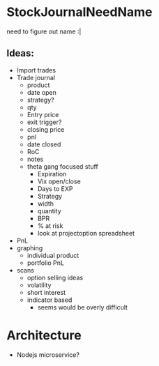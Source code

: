 # StockJournalNeedName

need to figure out name :|


## Ideas:
* Import trades
* Trade journal
  * product
  * date open
  * strategy?
  * qty
  * Entry price
  * exit trigger?
  * closing price
  * pnl
  * date closed
  * RoC
  * notes
  * theta gang focused stuff
    * Expiration
    * Vix open/close
    * Days to EXP
    * Strategy
    * width
    * quantity
    * BPR
    * % at risk
    * look at projectoption spreadsheet
* PnL
* graphing
   * individual product
   * portfolio PnL
* scans
    * option selling ideas
    * volatility
    * short interest
    * indicator based 
        * seems would be overly difficult


# Architecture
  * Nodejs microservice?
